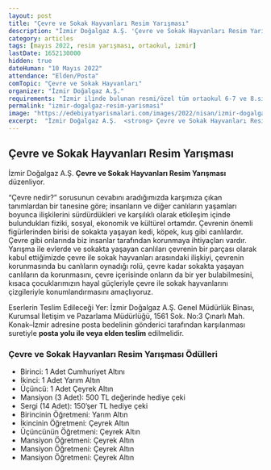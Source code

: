 ```yaml
---
layout: post
title: "Çevre ve Sokak Hayvanları Resim Yarışması"
description: "İzmir Doğalgaz A.Ş. 'Çevre ve Sokak Hayvanları Resim Yarışması' düzenliyor."
category: articles
tags: [mayıs 2022, resim yarışması, ortaokul, izmir]
lastDate: 1652130000
hidden: true
dateHuman: "10 Mayıs 2022"
attendance: "Elden/Posta"
comTopic: "Çevre ve Sokak Hayvanları"
organizer: "İzmir Doğalgaz A.Ş."
requirements: "İzmir ilinde bulunan resmi/özel tüm ortaokul 6-7 ve 8.sınıf öğrencileri katılabilir."
permalink: "izmir-dogalgaz-resim-yarismasi"
image: "https://edebiyatyarismalari.com/images/2022/nisan/izmir-dogalgaz-resim-yarismasi.jpg"
excerpt:  "İzmir Doğalgaz A.Ş.  <strong> Çevre ve Sokak Hayvanları Resim Yarışması </strong> düzenliyor."
---
```


## Çevre ve Sokak Hayvanları Resim Yarışması
İzmir Doğalgaz A.Ş. **Çevre ve Sokak Hayvanları Resim Yarışması** düzenliyor.

“Çevre nedir?” sorusunun cevabını aradığımızda karşımıza çıkan tanımlardan bir tanesine göre; insanların ve diğer canlıların yaşamları boyunca ilişkilerini sürdürdükleri ve karşılıklı olarak etkileşim içinde bulundukları fiziki, sosyal, ekonomik ve kültürel ortamdır. Çevrenin önemli figürlerinden birisi de sokakta yaşayan kedi, köpek, kuş gibi canlılardır. Çevre gibi onlarında biz insanlar tarafından korunmaya ihtiyaçları vardır.
Yarışma ile evlerde ve sokakta yaşayan canlıları çevrenin bir parçası olarak kabul ettiğimizde çevre ile sokak hayvanları arasındaki ilişkiyi, çevrenin korunmasında bu canlıların oynadığı rolü, çevre kadar sokakta yaşayan canlıların da korunmasını, çevre içerisinde onların da bir yer bulabilmesini, kısaca çocuklarımızın hayal güçleriyle çevre ile sokak hayvanlarını çizgileriyle konumlandırmasını amaçlıyoruz.

Eserlerin Teslim Edileceği Yer:
İzmir Doğalgaz A.Ş. Genel Müdürlük Binası, Kurumsal İletişim ve Pazarlama Müdürlüğü, 1561
Sok. No:3 Çınarlı Mah. Konak–İzmir adresine posta bedelinin gönderici tarafından
karşılanması suretiyle **posta yolu ile veya elden teslim** edilmelidir.


### Çevre ve Sokak Hayvanları Resim Yarışması Ödülleri
- Birinci: 1 Adet Cumhuriyet Altını
- İkinci: 1 Adet Yarım Altın
- Üçüncü: 1 Adet Çeyrek Altın
- Mansiyon (3 Adet): 500 TL değerinde hediye çeki
- Sergi (14 Adet): 150’şer TL hediye çeki
- Birincinin Öğretmeni: Yarım Altın
- İkincinin Öğretmeni: Çeyrek Altın
- Üçüncünün Öğretmeni: Çeyrek Altın
- Mansiyon Öğretmeni: Çeyrek Altın
- Mansiyon Öğretmeni: Çeyrek Altın
- Mansiyon Öğretmeni: Çeyrek Altın